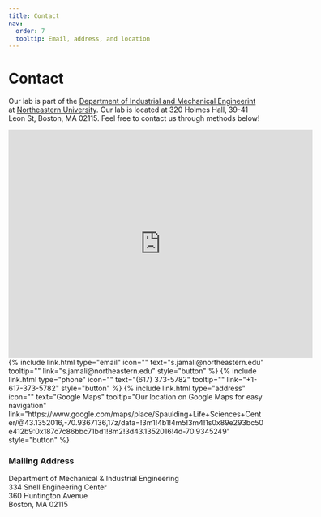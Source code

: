 ```yaml
---
title: Contact
nav:
  order: 7
  tooltip: Email, address, and location
---
```


# <i class="fas fa-envelope"></i>Contact

Our lab is part of the [Department of Industrial and Mechanical Engineerint](https://mie.northeastern.edu/) at [Northeastern University](https://www.northeastern.edu/). Our lab is located at 320 Holmes Hall, 39-41 Leon St, Boston, MA 02115. Feel free to contact us through methods below!


<iframe src="https://www.google.com/maps/embed?pb=!1m14!1m8!1m3!1d11796.7889016225!2d-71.0888045!3d42.3383183!3m2!1i1024!2i768!4f13.1!3m3!1m2!1s0x89e37b0352a3a557%3A0x975048d4de23c0f1!2sSnell%20Engineering%20Center!5e0!3m2!1sen!2sus!4v1707423898392!5m2!1sen!2sus" width="600" height="450" style="border:0;" allowfullscreen="" loading="lazy" referrerpolicy="no-referrer-when-downgrade"></iframe>

<div class="center">
  {% include link.html type="email" icon="" text="s.jamali@northeastern.edu" tooltip="" link="s.jamali@northeastern.edu" style="button" %}
  {% include link.html type="phone" icon="" text="(617) 373-5782" tooltip="" link="+1-617-373-5782" style="button" %}
  {% include link.html type="address" icon="" text="Google Maps" tooltip="Our location on Google Maps for easy navigation" link="https://www.google.com/maps/place/Spaulding+Life+Sciences+Center/@43.1352016,-70.9367136,17z/data=!3m1!4b1!4m5!3m4!1s0x89e293bc50e412b9:0x187c7c86bbc71bd1!8m2!3d43.1352016!4d-70.9345249" style="button" %}
</div>



### <i class="fas fa-mail-bulk"></i>Mailing Address

<div style="text-align: left;">
Department of Mechanical & Industrial Engineering<br>
334 Snell Engineering Center<br>
360 Huntington Avenue<br>
Boston, MA 02115
</div>

<!-- <iframe width="560" height="315" src="https://www.youtube.com/embed/slaH45F37-k" title="YouTube video player" frameborder="0" allow="accelerometer; autoplay; clipboard-write; encrypted-media; gyroscope; picture-in-picture" allowfullscreen></iframe> -->


<!-- Lab logos and were designed by [Julia Saltzman](https://quantmarineecolab.github.io/members/julia-saltzman.html). -->

